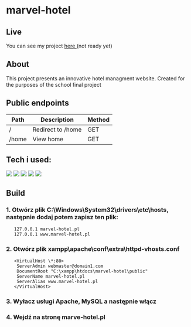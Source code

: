 # marvel-hotel

## Live

You can see my project <a href=''> here </a> (not ready yet)

## About

This project presents an innovative hotel managment website. Created for the purposes of the school final project

## Public endpoints

| Path  | Description       | Method |
| ----- | ----------------- | ------ |
| /     | Redirect to /home | GET    |
| /home | View home         | GET    |

## Tech i used:

<img src='https://img.shields.io/badge/html5-%23E34F26.svg?style=for-the-badge&logo=html5&logoColor=white'/> <img src='https://img.shields.io/badge/css3-%231572B6.svg?style=for-the-badge&logo=css3&logoColor=white'/> <img src='https://img.shields.io/badge/javascript-%23323330.svg?style=for-the-badge&logo=javascript&logoColor=%23F7DF1E'/> <img src='https://img.shields.io/badge/php-%23777BB4.svg?style=for-the-badge&logo=php&logoColor=white'/> <img src='https://img.shields.io/badge/JWT-black?style=for-the-badge&logo=JSON%20web%20tokens'/>

## Build

### 1. Otwórz plik C:\Windows\System32\drivers\etc\hosts, następnie dodaj potem zapisz ten plik:

```
   127.0.0.1 marvel-hotel.pl
   127.0.0.1 www.marvel-hotel.pl
```

### 2. Otwórz plik xampp\apache\conf\extra\httpd-vhosts.conf

```
   <VirtualHost \*:80>
    ServerAdmin webmaster@domain1.com
    DocumentRoot "C:\xampp\htdocs\marvel-hotel\public"
    ServerName marvel-hotel.pl
    ServerAlias www.marvel-hotel.pl
   </VirtualHost>
```

### 3. Wyłacz usługi Apache, MySQL a następnie włącz

### 4. Wejdź na stronę marve-hotel.pl
